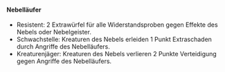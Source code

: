 #### Nebelläufer

* Resistent: 2 Extrawürfel für alle Widerstandsproben gegen Effekte des Nebels oder Nebelgeister.
* Schwachstelle: Kreaturen des Nebels erleiden 1 Punkt Extraschaden durch Angriffe des Nebelläufers.
* Kreaturenjäger: Kreaturen des Nebels verlieren 2 Punkte Verteidigung gegen Angriffe des Nebelläufers.
